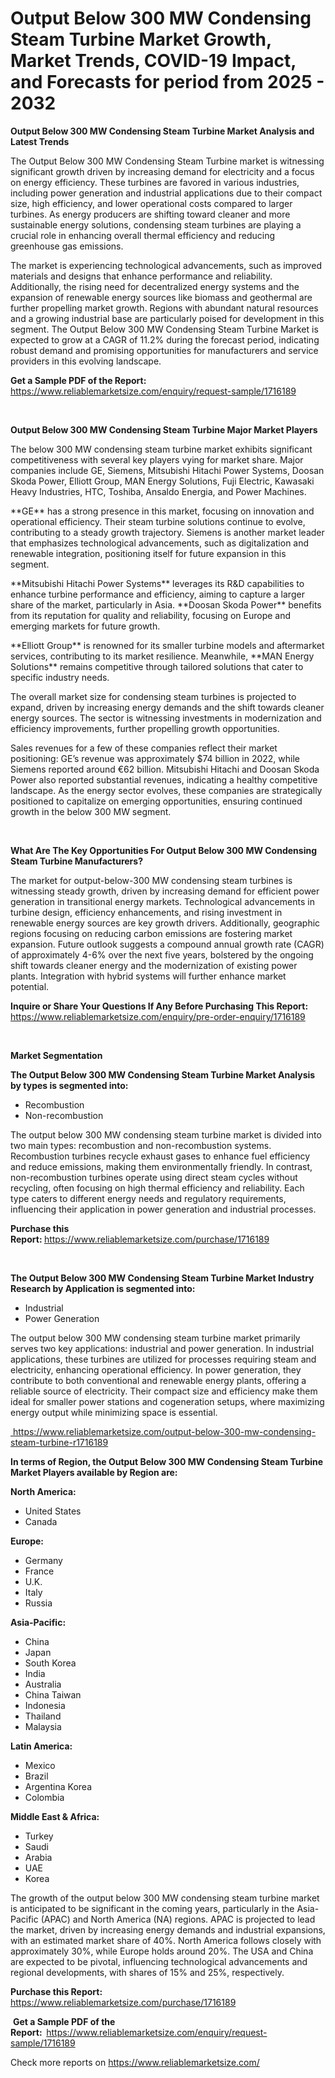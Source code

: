 <p><h1>Output Below 300 MW Condensing Steam Turbine Market Growth, Market Trends, COVID-19 Impact, and Forecasts for period from 2025 - 2032</h1></p><p><strong>Output Below 300 MW Condensing Steam Turbine Market Analysis and Latest Trends</strong></p>
<p><p>The Output Below 300 MW Condensing Steam Turbine market is witnessing significant growth driven by increasing demand for electricity and a focus on energy efficiency. These turbines are favored in various industries, including power generation and industrial applications due to their compact size, high efficiency, and lower operational costs compared to larger turbines. As energy producers are shifting toward cleaner and more sustainable energy solutions, condensing steam turbines are playing a crucial role in enhancing overall thermal efficiency and reducing greenhouse gas emissions.</p><p>The market is experiencing technological advancements, such as improved materials and designs that enhance performance and reliability. Additionally, the rising need for decentralized energy systems and the expansion of renewable energy sources like biomass and geothermal are further propelling market growth. Regions with abundant natural resources and a growing industrial base are particularly poised for development in this segment. The Output Below 300 MW Condensing Steam Turbine Market is expected to grow at a CAGR of 11.2% during the forecast period, indicating robust demand and promising opportunities for manufacturers and service providers in this evolving landscape.</p></p>
<p><strong>Get a Sample PDF of the Report:&nbsp;</strong> <a href="https://www.reliablemarketsize.com/enquiry/request-sample/1716189?utm_campaign=2626&utm_medium=2&utm_source=Github&utm_content=ia&utm_term=28032025&utm_id=output-below-300-mw-condensing-steam-turbine">https://www.reliablemarketsize.com/enquiry/request-sample/1716189</a></p>
<p>&nbsp;</p>
<p><strong>Output Below 300 MW Condensing Steam Turbine Major Market Players</strong></p>
<p><p>The below 300 MW condensing steam turbine market exhibits significant competitiveness with several key players vying for market share. Major companies include GE, Siemens, Mitsubishi Hitachi Power Systems, Doosan Skoda Power, Elliott Group, MAN Energy Solutions, Fuji Electric, Kawasaki Heavy Industries, HTC, Toshiba, Ansaldo Energia, and Power Machines.</p><p>**GE** has a strong presence in this market, focusing on innovation and operational efficiency. Their steam turbine solutions continue to evolve, contributing to a steady growth trajectory. Siemens is another market leader that emphasizes technological advancements, such as digitalization and renewable integration, positioning itself for future expansion in this segment.</p><p>**Mitsubishi Hitachi Power Systems** leverages its R&D capabilities to enhance turbine performance and efficiency, aiming to capture a larger share of the market, particularly in Asia. **Doosan Skoda Power** benefits from its reputation for quality and reliability, focusing on Europe and emerging markets for future growth. </p><p>**Elliott Group** is renowned for its smaller turbine models and aftermarket services, contributing to its market resilience. Meanwhile, **MAN Energy Solutions** remains competitive through tailored solutions that cater to specific industry needs.</p><p>The overall market size for condensing steam turbines is projected to expand, driven by increasing energy demands and the shift towards cleaner energy sources. The sector is witnessing investments in modernization and efficiency improvements, further propelling growth opportunities.</p><p>Sales revenues for a few of these companies reflect their market positioning: GE’s revenue was approximately $74 billion in 2022, while Siemens reported around €62 billion. Mitsubishi Hitachi and Doosan Skoda Power also reported substantial revenues, indicating a healthy competitive landscape. As the energy sector evolves, these companies are strategically positioned to capitalize on emerging opportunities, ensuring continued growth in the below 300 MW segment.</p></p>
<p>&nbsp;</p>
<p><strong>What Are The Key Opportunities For Output Below 300 MW Condensing Steam Turbine Manufacturers?</strong></p>
<p><p>The market for output-below-300 MW condensing steam turbines is witnessing steady growth, driven by increasing demand for efficient power generation in transitional energy markets. Technological advancements in turbine design, efficiency enhancements, and rising investment in renewable energy sources are key growth drivers. Additionally, geographic regions focusing on reducing carbon emissions are fostering market expansion. Future outlook suggests a compound annual growth rate (CAGR) of approximately 4-6% over the next five years, bolstered by the ongoing shift towards cleaner energy and the modernization of existing power plants. Integration with hybrid systems will further enhance market potential.</p></p>
<p><strong>Inquire or Share Your Questions If Any Before Purchasing This Report:</strong> <a href="https://www.reliablemarketsize.com/enquiry/pre-order-enquiry/1716189?utm_campaign=2626&utm_medium=2&utm_source=Github&utm_content=ia&utm_term=28032025&utm_id=output-below-300-mw-condensing-steam-turbine">https://www.reliablemarketsize.com/enquiry/pre-order-enquiry/1716189</a></p>
<p>&nbsp;</p>
<p><strong>Market Segmentation</strong></p>
<p><strong>The Output Below 300 MW Condensing Steam Turbine Market Analysis by types is segmented into:</strong></p>
<p><ul><li>Recombustion</li><li>Non-recombustion</li></ul></p>
<p><p>The output below 300 MW condensing steam turbine market is divided into two main types: recombustion and non-recombustion systems. Recombustion turbines recycle exhaust gases to enhance fuel efficiency and reduce emissions, making them environmentally friendly. In contrast, non-recombustion turbines operate using direct steam cycles without recycling, often focusing on high thermal efficiency and reliability. Each type caters to different energy needs and regulatory requirements, influencing their application in power generation and industrial processes.</p></p>
<p><strong>Purchase this Report:&nbsp;</strong><a href="https://www.reliablemarketsize.com/purchase/1716189?utm_campaign=2626&utm_medium=2&utm_source=Github&utm_content=ia&utm_term=28032025&utm_id=output-below-300-mw-condensing-steam-turbine">https://www.reliablemarketsize.com/purchase/1716189</a></p>
<p>&nbsp;</p>
<p><strong>The Output Below 300 MW Condensing Steam Turbine Market Industry Research by Application is segmented into:</strong></p>
<p><ul><li>Industrial</li><li>Power Generation</li></ul></p>
<p><p>The output below 300 MW condensing steam turbine market primarily serves two key applications: industrial and power generation. In industrial applications, these turbines are utilized for processes requiring steam and electricity, enhancing operational efficiency. In power generation, they contribute to both conventional and renewable energy plants, offering a reliable source of electricity. Their compact size and efficiency make them ideal for smaller power stations and cogeneration setups, where maximizing energy output while minimizing space is essential.</p></p>
<p><a href="https://www.reliablemarketsize.com/output-below-300-mw-condensing-steam-turbine-r1716189?utm_campaign=2626&utm_medium=2&utm_source=Github&utm_content=ia&utm_term=28032025&utm_id=output-below-300-mw-condensing-steam-turbine">&nbsp;https://www.reliablemarketsize.com/output-below-300-mw-condensing-steam-turbine-r1716189</a></p>
<p><strong>In terms of Region, the Output Below 300 MW Condensing Steam Turbine Market Players available by Region are:</strong></p>
<p>
    <p> <strong> North America: </strong>
        <ul>
            <li>United States</li>
            <li>Canada</li>
        </ul>
        </p> 
    <p> <strong> Europe: </strong>
        <ul>
            <li>Germany</li>
            <li>France</li>
            <li>U.K.</li>
            <li>Italy</li>
            <li>Russia</li>
        </ul>
        </p> 
    <p> <strong> Asia-Pacific: </strong>
        <ul>
            <li>China</li>
            <li>Japan</li>
            <li>South Korea</li>
            <li>India</li>
            <li>Australia</li>
            <li>China Taiwan</li>
            <li>Indonesia</li>
            <li>Thailand</li>
            <li>Malaysia</li>
        </ul>
        </p> 
    <p> <strong> Latin America: </strong>
        <ul>
            <li>Mexico</li>
            <li>Brazil</li>
            <li>Argentina Korea</li>
            <li>Colombia</li>
        </ul>
        </p> 
    <p> <strong> Middle East & Africa: </strong>
        <ul>
            <li>Turkey</li>
            <li>Saudi</li>
            <li>Arabia</li>
            <li>UAE</li>
            <li>Korea</li>
        </ul>
    </p>
    </p>
<p><p>The growth of the output below 300 MW condensing steam turbine market is anticipated to be significant in the coming years, particularly in the Asia-Pacific (APAC) and North America (NA) regions. APAC is projected to lead the market, driven by increasing energy demands and industrial expansions, with an estimated market share of 40%. North America follows closely with approximately 30%, while Europe holds around 20%. The USA and China are expected to be pivotal, influencing technological advancements and regional developments, with shares of 15% and 25%, respectively.</p></p>
<p><strong>Purchase this Report: </strong><a href="https://www.reliablemarketsize.com/purchase/1716189?utm_campaign=2626&utm_medium=2&utm_source=Github&utm_content=ia&utm_term=28032025&utm_id=output-below-300-mw-condensing-steam-turbine">https://www.reliablemarketsize.com/purchase/1716189</a></p>
<p>&nbsp;<strong>Get a Sample PDF of the Report:&nbsp;&nbsp;</strong><a href="https://www.reliablemarketsize.com/enquiry/request-sample/1716189?utm_campaign=2626&utm_medium=2&utm_source=Github&utm_content=ia&utm_term=28032025&utm_id=output-below-300-mw-condensing-steam-turbine">https://www.reliablemarketsize.com/enquiry/request-sample/1716189</a></p>
<p><strong></strong></p>
<p>Check more reports on <a href="https://www.reliablemarketsize.com/?utm_campaign=2626&utm_medium=2&utm_source=Github&utm_content=ia&utm_term=28032025&utm_id=output-below-300-mw-condensing-steam-turbine">https://www.reliablemarketsize.com/</a></p>